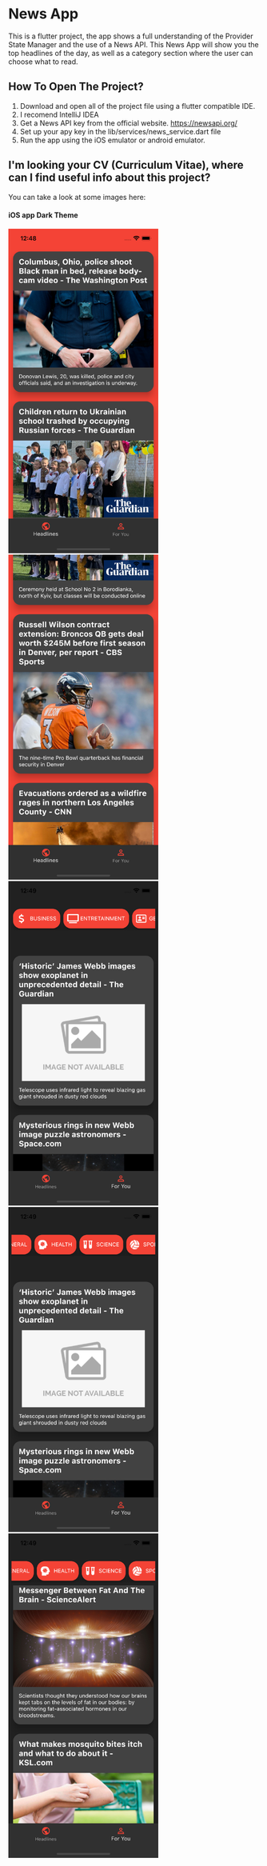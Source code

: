 # News App

This is a flutter project, the app shows a full understanding of the Provider State Manager and the use of a News API. This News App will show you the top headlines of the day, as well as a category section where the user can choose what to read.

## How To Open The Project?
1. Download and open all of the project file using a flutter compatible IDE.
2. I recomend IntelliJ IDEA
3. Get a News API key from the official website. https://newsapi.org/
4. Set up your apy key in the lib/services/news_service.dart file
3. Run the app using the iOS emulator or android emulator.

## I'm looking your CV (Curriculum Vitae), where can I find useful info about this project?
You can take a look at some images here:

#### iOS app Dark Theme

<p float="left">
  <img src="https://github.com/juanfranciscocis/News_App/blob/8ae7147acebc621f0ada072b7b10af222b3fa388/README%20FILES/1.png"width="300"/>
  <img src="https://github.com/juanfranciscocis/News_App/blob/8ae7147acebc621f0ada072b7b10af222b3fa388/README%20FILES/2.png"width="300"/>
  <img src="https://github.com/juanfranciscocis/News_App/blob/8ae7147acebc621f0ada072b7b10af222b3fa388/README%20FILES/3.png"width="300"/>
  <img src="https://github.com/juanfranciscocis/News_App/blob/8ae7147acebc621f0ada072b7b10af222b3fa388/README%20FILES/4.png"width="300"/>
  <img src="https://github.com/juanfranciscocis/News_App/blob/8ae7147acebc621f0ada072b7b10af222b3fa388/README%20FILES/5.png"width="300"/>
  
</p>

